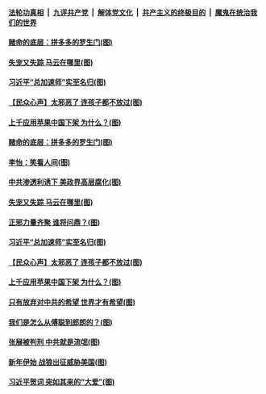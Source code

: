 

####  [法轮功真相](../../../../basic/blob/master/README.md?t=01061032) &nbsp;|&nbsp; [九评共产党](../../../../9ping.md/blob/master/README.md?t=01061032) &nbsp;|&nbsp; [解体党文化](../../../../jtdwh.md/blob/master/README.md?t=01061032)  &nbsp;|&nbsp; [共产主义的终极目的](../../../../gczydzjmd.md/blob/master/README.md?t=01061032) &nbsp;|&nbsp; [魔鬼在统治我们的世界](../../../../mgztzwmdsj.md/blob/master/README.md?t=01061032) 

#### [赌命的底层：拼多多的罗生门(图)](../pages/p4/958174.md?t=01061032) 


#### [失宠又失踪 马云在哪里(图)](../pages/p4/958085.md?t=01061032) 

#### [习近平“总加速师”实至名归(图)](../pages/p4/958068.md?t=01061032) 

#### [【民众心声】太邪恶了 连孩子都不放过(图)](../pages/p4/957825.md?t=01061032) 

#### [上千应用苹果中国下架 为什么？(图)](../pages/p4/958055.md?t=01061032) 

#### [赌命的底层：拼多多的罗生门(图)](../pages/p4/958174.md?t=01061032) 



#### [李怡：笑看人间(图)](../pages/p4/958172.md?t=01061032) 

#### [中共渗透利诱下 美政界高层腐化(图)](../pages/p4/958179.md?t=01061032) 




#### [失宠又失踪 马云在哪里(图)](../pages/p4/958085.md?t=01061032) 

#### [正邪力量齐聚 谁将问鼎？(图)](../pages/p4/958095.md?t=01061032) 

#### [习近平“总加速师”实至名归(图)](../pages/p4/958068.md?t=01061032) 

#### [【民众心声】太邪恶了 连孩子都不放过(图)](../pages/p4/957825.md?t=01061032) 

#### [上千应用苹果中国下架 为什么？(图)](../pages/p4/958055.md?t=01061032) 

#### [只有放弃对中共的希望 世界才有希望(图)](../pages/p4/958062.md?t=01061032) 

#### [我们是怎么从傅聪到郎朗的？(图)](../pages/p4/958078.md?t=01061032) 

#### [张展被判刑 中共就是流氓(图)](../pages/p4/958063.md?t=01061032) 

#### [新年伊始 战狼出征威胁美国(图)](../pages/p4/958061.md?t=01061032) 



#### [习近平贺词 突如其来的“大爱”(图)](../pages/p4/957996.md?t=01061032) 

